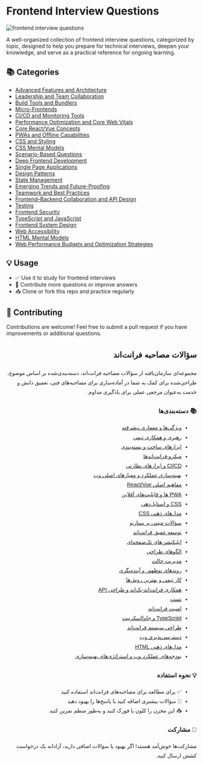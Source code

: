 <link rel="stylesheet" href="{{ site.baseurl }}/assets/css/readme.css">

# Frontend Interview Questions

![frontend interview questions](./banner.png "frontend interview questions")

A well-organized collection of frontend interview questions, categorized by topic, designed to help you prepare for technical interviews, deepen your knowledge, and serve as a practical reference for ongoing learning.

## 📚 Categories

- [Advanced Features and Architecture](./advanced-features-and-architecture/questions.md)
- [Leadership and Team Collaboration](./leadership-and-team-collaboration/questions.md)
- [Build Tools and Bundlers](./build-tools-and-bundlers/questions.md)
- [Micro-Frontends](./micro-frontends/questions.md)
- [CI/CD and Monitoring Tools](./ci-cd-and-monitoring-tools/questions.md)
- [Performance Optimization and Core Web Vitals](./performance-optimization-and-core-web-vitals/questions.md)
- [Core React/Vue Concepts](./core-react-vue-concepts/questions.md)
- [PWAs and Offline Capabilities](./pwas-and-offline-capabilities/questions.md)
- [CSS and Styling](./css-and-styling/questions.md)
- [CSS Mental Models](./css-mental-models/questions.md)
- [Scenario-Based Questions](./scenario-based-questions/questions.md)
- [Deep Frontend Development](./deep-frontend-development/questions.md)
- [Single Page Applications](./single-page-applications/questions.md)
- [Design Patterns](./design-patterns/questions.md)
- [State Management](./state-management/questions.md)
- [Emerging Trends and Future-Proofing](./emerging-trends-and-future-proofing/questions.md)
- [Teamwork and Best Practices](./teamwork-and-best-practices/questions.md)
- [Frontend–Backend Collaboration and API Design](./frontend-backend-collaboration-and-api-design/questions.md)
- [Testing](./testing/questions.md)
- [Frontend Security](./frontend-security/questions.md)
- [TypeScript and JavaScript](./typescript-and-javascript/questions.md)
- [Frontend System Design](./frontend-system-design/questions.md)
- [Web Accessibility](./web-accessibility/questions.md)
- [HTML Mental Models](./html-mental-models/questions.md)
- [Web Performance Budgets and Optimization Strategies](./web-performance-budgets-and-optimization-strategies/questions.md)

## 💡 Usage

- ✅ Use it to study for frontend interviews
- 🔁 Contribute more questions or improve answers
- 📥 Clone or fork this repo and practice regularly

## 🙌 Contributing

Contributions are welcome! Feel free to submit a pull request if you have improvements or additional questions.

<div class="persian-section" dir="rtl" style="text-align: right; font-family: sans-serif; line-height: 1.8;">

  <h2>سؤالات مصاحبه فرانت‌اند</h2>

  <p>
    مجموعه‌ای سازمان‌یافته از سؤالات مصاحبه فرانت‌اند، دسته‌بندی‌شده بر اساس موضوع، طراحی‌شده برای کمک به شما در آماده‌سازی برای مصاحبه‌های فنی، تعمیق دانش و خدمت به‌عنوان مرجعی عملی برای یادگیری مداوم.
  </p>

  <h3>📚 دسته‌بندی‌ها</h3>
  <ul>
    <li><a href="{% link persian/advanced-features-and-architecture/questions.md %}">ویژگی‌ها و معماری پیشرفته</a></li>
    <li><a href="{% link persian/leadership-and-team-collaboration/questions.md %}">رهبری و همکاری تیمی</a></li>
    <li><a href="{% link persian/build-tools-and-bundlers/questions.md %}">ابزارهای ساخت و بسته‌بندی</a></li>
    <li><a href="{% link persian/micro-frontends/questions.md %}">میکرو-فرانت‌اندها</a></li>
    <li><a href="{% link persian/ci-cd-and-monitoring-tools/questions.md %}">CI/CD و ابزارهای نظارتی</a></li>
    <li><a href="{% link persian/performance-optimization-and-core-web-vitals/questions.md %}">بهینه‌سازی عملکرد و معیارهای اصلی وب</a></li>
    <li><a href="{% link persian/core-react-vue-concepts/questions.md %}">مفاهیم اصلی React/Vue</a></li>
    <li><a href="{% link persian/pwas-and-offline-capabilities/questions.md %}">PWA ها و قابلیت‌های آفلاین</a></li>
    <li><a href="{% link persian/css-and-styling/questions.md %}">CSS و استایل‌دهی</a></li>
    <li><a href="{% link persian/css-mental-models/questions.md %}">مدل‌های ذهنی CSS</a></li>
    <li><a href="{% link persian/scenario-based-questions/questions.md %}">سؤالات مبتنی بر سناریو</a></li>
    <li><a href="{% link persian/deep-frontend-development/questions.md %}">توسعه عمیق فرانت‌اند</a></li>
    <li><a href="{% link persian/single-page-applications/questions.md %}">اپلیکیشن‌های تک‌صفحه‌ای</a></li>
    <li><a href="{% link persian/design-patterns/questions.md %}">الگوهای طراحی</a></li>
    <li><a href="{% link persian/state-management/questions.md %}">مدیریت حالت</a></li>
    <li><a href="{% link persian/emerging-trends-and-future-proofing/questions.md %}">روندهای نوظهور و آینده‌نگری</a></li>
    <li><a href="{% link persian/teamwork-and-best-practices/questions.md %}">کار تیمی و بهترین روش‌ها</a></li>
    <li><a href="{% link persian/frontend-backend-collaboration-and-api-design/questions.md %}">همکاری فرانت‌اند-بک‌اند و طراحی API</a></li>
    <li><a href="{% link persian/testing/questions.md %}">تست</a></li>
    <li><a href="{% link persian/frontend-security/questions.md %}">امنیت فرانت‌اند</a></li>
    <li><a href="{% link persian/typescript-and-javascript/questions.md %}">TypeScript و جاوااسکریپت</a></li>
    <li><a href="{% link persian/frontend-system-design/questions.md %}">طراحی سیستم فرانت‌اند</a></li>
    <li><a href="{% link persian/web-accessibility/questions.md %}">دسترسی‌پذیری وب</a></li>
    <li><a href="{% link persian/html-mental-models/questions.md %}">مدل‌های ذهنی HTML</a></li>
    <li><a href="{% link persian/web-performance-budgets-and-optimization-strategies/questions.md %}">بودجه‌های عملکرد وب و استراتژی‌های بهینه‌سازی</a></li>
  </ul>

  <h3>💡 نحوه استفاده</h3>
  <ul>
    <li>✅ برای مطالعه برای مصاحبه‌های فرانت‌اند استفاده کنید</li>
    <li>🔁 سؤالات بیشتری اضافه کنید یا پاسخ‌ها را بهبود دهید</li>
    <li>📥 این مخزن را کلون یا فورک کنید و به‌طور منظم تمرین کنید</li>
  </ul>

  <h3>🙌 مشارکت</h3>
  <p>
    مشارکت‌ها خوش‌آمد هستند! اگر بهبود یا سؤالات اضافی دارید، آزادانه یک درخواست کشش ارسال کنید.
  </p>

</div>
